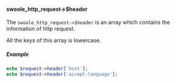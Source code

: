 

#### swoole_http_request->$header

The `swoole_http_request->$header` is an array which contains the information of http request.

All the keys of this array is lowercase.

##### Example

```php
echo $request->header['host'];
echo $request->header['accept-language'];
```
